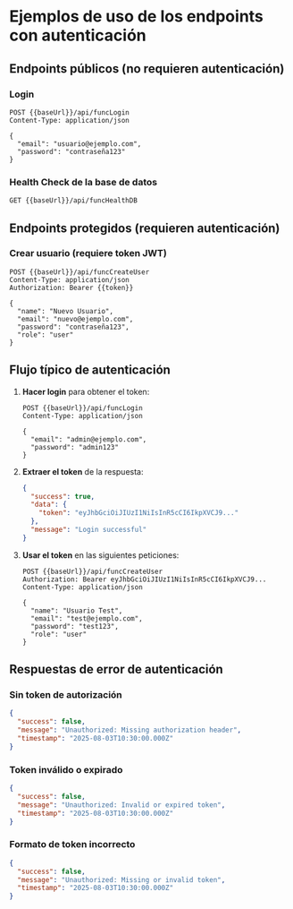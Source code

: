# Ejemplos de uso de los endpoints con autenticación

## Endpoints públicos (no requieren autenticación)

### Login

```http
POST {{baseUrl}}/api/funcLogin
Content-Type: application/json

{
  "email": "usuario@ejemplo.com",
  "password": "contraseña123"
}
```

### Health Check de la base de datos

```http
GET {{baseUrl}}/api/funcHealthDB
```

## Endpoints protegidos (requieren autenticación)

### Crear usuario (requiere token JWT)

```http
POST {{baseUrl}}/api/funcCreateUser
Content-Type: application/json
Authorization: Bearer {{token}}

{
  "name": "Nuevo Usuario",
  "email": "nuevo@ejemplo.com",
  "password": "contraseña123",
  "role": "user"
}
```

## Flujo típico de autenticación

1. **Hacer login** para obtener el token:

   ```http
   POST {{baseUrl}}/api/funcLogin
   Content-Type: application/json

   {
     "email": "admin@ejemplo.com",
     "password": "admin123"
   }
   ```

2. **Extraer el token** de la respuesta:

   ```json
   {
     "success": true,
     "data": {
       "token": "eyJhbGciOiJIUzI1NiIsInR5cCI6IkpXVCJ9..."
     },
     "message": "Login successful"
   }
   ```

3. **Usar el token** en las siguientes peticiones:

   ```http
   POST {{baseUrl}}/api/funcCreateUser
   Authorization: Bearer eyJhbGciOiJIUzI1NiIsInR5cCI6IkpXVCJ9...
   Content-Type: application/json

   {
     "name": "Usuario Test",
     "email": "test@ejemplo.com",
     "password": "test123",
     "role": "user"
   }
   ```

## Respuestas de error de autenticación

### Sin token de autorización

```json
{
  "success": false,
  "message": "Unauthorized: Missing authorization header",
  "timestamp": "2025-08-03T10:30:00.000Z"
}
```

### Token inválido o expirado

```json
{
  "success": false,
  "message": "Unauthorized: Invalid or expired token",
  "timestamp": "2025-08-03T10:30:00.000Z"
}
```

### Formato de token incorrecto

```json
{
  "success": false,
  "message": "Unauthorized: Missing or invalid token",
  "timestamp": "2025-08-03T10:30:00.000Z"
}
```
